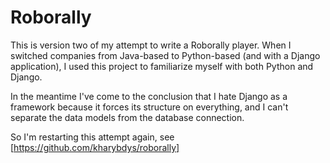 # Roborally

This is version two of my attempt to write a Roborally player.
When I switched companies from Java-based to Python-based (and with a Django application), I used this project to familiarize myself with both Python and Django.

In the meantime I've come to the conclusion that I hate Django as a framework because it forces its structure on everything, and I can't separate the data models from the database connection.

So I'm restarting this attempt again, see [https://github.com/kharybdys/roborally]

